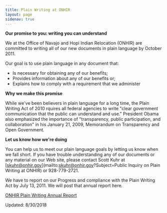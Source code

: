 ```yaml
---
title: Plain Writing at ONHIR
layout: page
sidenav: true
---
```



**Our promise to you: writing you can understand**

We at the Office of Navajo and Hopi Indian Relocation (ONHIR) are committed to writing all of our new documents in plain language by October 2011.

Our goal is to use plain language in any document that:

*   Is necessary for obtaining any of our benefits;
*   Provides information about any of our benefits or;
*   Explains how to comply with a requirement that we administer

**Why we make this promise**

While we've been believers in plain language for a long time, the Plain Writing Act of 2010 rquires all federal agencies to write "clear government communication that the public can understand and use." President Obama also emphasized the importance of "transparency, public participation, and collaboration" in his January 21, 2009, Memorandum on Transparency and Open Government.

**Let us know how we're doing**

You can help us to meet our plain language goals by letting us know when we fall short. If you have trouble understanding any of our documents or any material on our Web site, please contact Scott Kuhr at [skuhr@onhir.gov](mailto:skuhr@onhir.gov?Subject=Public Inquiry on Plain Writing at ONHIR) or 928-779-2721.

We have to report on our Progress and compliance with the Plain Writing Act by July 13, 2011. We will post that annual report here.

[ONHIR Plain Writing Annual Report](agency-compliance-report.pdf)

Updated: 8/30/2018